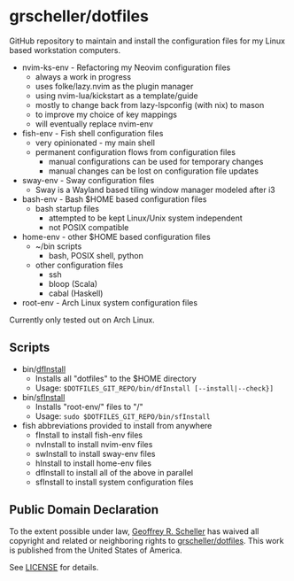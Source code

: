 # grscheller/dotfiles

GitHub repository to maintain and install the configuration files for my
Linux based workstation computers.

* nvim-ks-env - Refactoring my Neovim configuration files
  * always a work in progress
  * uses folke/lazy.nvim as the plugin manager
  * using nvim-lua/kickstart as a template/guide
  * mostly to change back from lazy-lspconfig (with nix) to mason
  * to improve my choice of key mappings
  * will eventually replace nvim-env
* fish-env - Fish shell configuration files
  * very opinionated - my main shell
  * permanent configuration flows from configuration files
    * manual configurations can be used for temporary changes
    * manual changes can be lost on configuration file updates
* sway-env - Sway configuration files
  * Sway is a Wayland based tiling window manager modeled after i3
* bash-env - Bash $HOME based configuration files
  * bash startup files
    * attempted to be kept Linux/Unix system independent
    * not POSIX compatible
* home-env - other $HOME based configuration files
  * ~/bin scripts
    * bash, POSIX shell, python
  * other configuration files
    * ssh
    * bloop (Scala)
    * cabal (Haskell)
* root-env - Arch Linux system configuration files

Currently only tested out on Arch Linux.

## Scripts

* bin/[dfInstall](dfInstall)
  * Installs all "dotfiles" to the $HOME directory
  * Usage: `$DOTFILES_GIT_REPO/bin/dfInstall [--install|--check}]`
* bin/[sfInstall](sfInstall)
  * Installs "root-env/" files to "/"
  * Usage: `sudo $DOTFILES_GIT_REPO/bin/sfInstall`
* fish abbreviations provided to install from anywhere
  * fInstall to install fish-env files
  * nvInstall to install nvim-env files
  * swInstall to install sway-env files
  * hInstall  to install home-env files
  * dfInstall to install all of the above in parallel
  * sfInstall to install system configuration files

## Public Domain Declaration

  To the extent possible under law,
  [Geoffrey R. Scheller](https://github.com/grscheller)
  has waived all copyright and related or neighboring rights
  to [grscheller/dotfiles](https://github.com/grscheller/dotfiles).
  This work is published from the United States of America.

See [LICENSE](LICENSE) for details.
